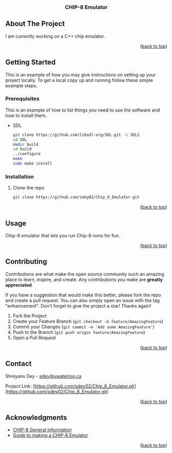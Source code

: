 <!-- Improved compatibility of back to top link: See: https://github.com/othneildrew/Best-README-Template/pull/73 -->
<a name="readme-top"></a>



<!-- PROJECT SHIELDS -->
<!--
*** I'm using markdown "reference style" links for readability.
*** Reference links are enclosed in brackets [ ] instead of parentheses ( ).
*** See the bottom of this document for the declaration of the reference variables
*** for contributors-url, forks-url, etc. This is an optional, concise syntax you may use.
*** https://www.markdownguide.org/basic-syntax/#reference-style-links
-->


<!-- PROJECT LOGO -->
<!-- <br />
<div align="center">
  <a href="https://github.com/github_username/repo_name">
    <img src="images/logo.png" alt="Logo" width="80" height="80">
  </a>
-->
<h3 align="center">CHIP-8 Emulator</h3>

<!-- ABOUT THE PROJECT -->
## About The Project

I am currently working on a C++ chip emulator.

<p align="right">(<a href="#readme-top">back to top</a>)</p>


<!-- GETTING STARTED -->
## Getting Started

This is an example of how you may give instructions on setting up your project locally.
To get a local copy up and running follow these simple example steps.

### Prerequisites

This is an example of how to list things you need to use the software and how to install them.
* SDL
  ```sh
  git clone https://github.com/libsdl-org/SDL.git -b SDL2
  cd SDL
  mkdir build
  cd build
  ../configure
  make
  sudo make install
  ```

### Installation

1. Clone the repo
   ```sh
   git clone https://github.com/sdey02/Chip_8_Emulator.git
   ```
   
<p align="right">(<a href="#readme-top">back to top</a>)</p>



<!-- USAGE EXAMPLES -->
## Usage

Chip-8 emulator that lets you run Chip-8 roms for fun.

<p align="right">(<a href="#readme-top">back to top</a>)</p>

<!-- CONTRIBUTING -->
## Contributing

Contributions are what make the open source community such an amazing place to learn, inspire, and create. Any contributions you make are **greatly appreciated**.

If you have a suggestion that would make this better, please fork the repo and create a pull request. You can also simply open an issue with the tag "enhancement".
Don't forget to give the project a star! Thanks again!

1. Fork the Project
2. Create your Feature Branch (`git checkout -b feature/AmazingFeature`)
3. Commit your Changes (`git commit -m 'Add some AmazingFeature'`)
4. Push to the Branch (`git push origin feature/AmazingFeature`)
5. Open a Pull Request

<p align="right">(<a href="#readme-top">back to top</a>)</p>

<!-- CONTACT -->
## Contact

Shreyans Dey - sdey@uwaterloo.ca

Project Link: [https://github.com/sdey02/Chip_8_Emulator.git](https://github.com/sdey02/Chip_8_Emulator.git)


<p align="right">(<a href="#readme-top">back to top</a>)</p>



<!-- ACKNOWLEDGMENTS -->
## Acknowledgments

* [CHIP-8 General Information](https://en.wikipedia.org/wiki/CHIP-8)
* [Guide to making a CHIP-8 Emulator](https://tobiasvl.github.io/blog/write-a-chip-8-emulator/)

<p align="right">(<a href="#readme-top">back to top</a>)</p>
